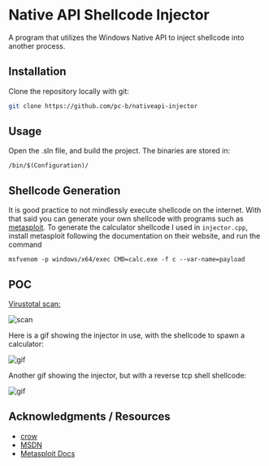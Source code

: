 # Native API Shellcode Injector

A program that utilizes the Windows Native API to inject shellcode into another process. 

## Installation

Clone the repository locally with git:

```bash
git clone https://github.com/pc-b/nativeapi-injector
```

## Usage

Open the .sln file, and build the project. The binaries are stored in:
```
/bin/$(Configuration)/
```

## Shellcode Generation
It is good practice to not mindlessly execute shellcode on the internet. With that said you can generate your own shellcode with programs such as [metasploit](https://www.metasploit.com/). To generate the calculator shellcode I used in `injector.cpp`, install metasploit following the documentation on their website, and run the command
```
msfvenom -p windows/x64/exec CMD=calc.exe -f c --var-name=payload
```

## POC
[Virustotal scan:](https://www.virustotal.com/gui/file/955a99732c9fccd9a5ea146e41598b5495e6390d87466c0ed03dc9f522a783c1/detection)

![scan](https://i.imgur.com/8OWqXuE.png)

Here is a gif showing the injector in use, with the shellcode to spawn a calculator:

![gif](https://i.imgur.com/UiF65AG.gif)

Another gif showing the injector, but with a reverse tcp shell shellcode:

![gif](https://i.imgur.com/cmpQ2vw.gif)

## Acknowledgments / Resources
- [crow](https://github.com/cr-0w)
- [MSDN](https://learn.microsoft.com/en-us/docs/)
- [Metasploit Docs](https://docs.metasploit.com/)
